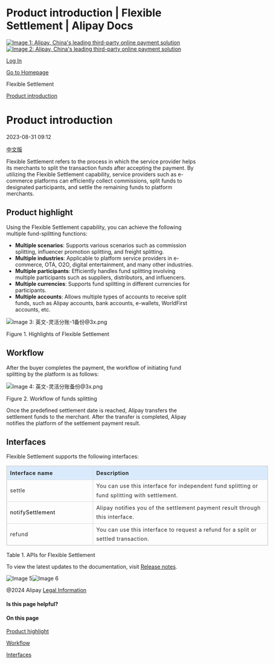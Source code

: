 Product introduction | Flexible Settlement | Alipay Docs
===============
                        

[![Image 1: Alipay, China's leading third-party online payment solution](https://ac.alipay.com/storage/2024/3/26/d66c43c0-440d-4c97-9976-f2028a2c8c5e.svg)![Image 2: Alipay, China's leading third-party online payment solution](https://ac.alipay.com/storage/2024/3/26/a48bd336-aea0-4f16-bf83-616eacbb4434.svg)](/docs/)

[Log In](https://global.alipay.com/ilogin/account_login.htm?goto=https%3A%2F%2Fglobal.alipay.com%2Fdocs%2Fac%2Fflexiblesettlement_en%2Foverview)

[Go to Homepage](../../)

Flexible Settlement

[Product introduction](/docs/ac/flexiblesettlement_en/overview)

Product introduction
====================

2023-08-31 09:12

[中文版](https://global.alipay.com/docs/ac/flexiblesettlement_cn)

Flexible Settlement refers to the process in which the service provider helps its merchants to split the transaction funds after accepting the payment. By utilizing the Flexible Settlement capability, service providers such as e-commerce platforms can efficiently collect commissions, split funds to designated participants, and settle the remaining funds to platform merchants.

Product highlight
-----------------

Using the Flexible Settlement capability, you can achieve the following multiple fund-splitting functions:

*   **Multiple scenarios**: Supports various scenarios such as commission splitting, influencer promotion splitting, and freight splitting.
*   **Multiple industries**: Applicable to platform service providers in e-commerce, OTA, O2O, digital entertainment, and many other industries.
*   **Multiple participants**: Efficiently handles fund splitting involving multiple participants such as suppliers, distributors, and influencers.
*   **Multiple currencies**: Supports fund splitting in different currencies for participants.
*   **Multiple accounts**: Allows multiple types of accounts to receive split funds, such as Alipay accounts, bank accounts, e-wallets, WorldFirst accounts, etc.

![Image 3: 英文-灵活分账-1备份@3x.png](https://idocs-assets.marmot-cloud.com/storage/idocs87c36dc8dac653c1/1693280802335-b70b74e9-8236-41e9-8d97-76caac1acfe3.png)

Figure 1. Highlights of Flexible Settlement

Workflow
--------

After the buyer completes the payment, the workflow of initiating fund splitting by the platform is as follows:

![Image 4: 英文-灵活分账备份@3x.png](https://idocs-assets.marmot-cloud.com/storage/idocs87c36dc8dac653c1/1693280825692-b5bc334d-1898-4142-8e3c-8422cbe43291.png)

Figure 2. Workflow of funds splitting

Once the predefined settlement date is reached, Alipay transfers the settlement funds to the merchant. After the transfer is completed, Alipay notifies the platform of the settlement payment result.

Interfaces
----------

Flexible Settlement supports the following interfaces:

<table id="l4GOt" style="width:694px;outline:none;border-collapse:collapse;border:1px solid rgb(217, 217, 217)" class="lake-table"><colgroup><col width="229" span="1"><col width="465" span="1"></colgroup><tbody><tr id="uc9bdf9c0" style="height:36px"><td id="u8fe4baeb" style="background-color:rgb(217, 234, 252);min-width:90px;font-size:14px;white-space:normal;overflow-wrap:break-word;border:1px solid rgb(217, 217, 217);padding:4px 8px;cursor:default"><p data-lake-id="a9cf1d93a344bfa7763431b2f36f966a" id="68759b13281825683f9009c93943adac" style="font-size:14px;color:rgb(38, 38, 38);line-height:1.74;letter-spacing:0.05em;outline-style:none;overflow-wrap:break-word;margin-top:0px;margin-bottom:0px"><strong><span id="u40e3c791" class="lake-fontsize-11" style="color:rgba(0, 0, 0, 0.85);font-size:14px" data-mce-style="font-size: 11px">Interface name</span></strong></p></td><td id="u5c41375e" style="background-color:rgb(217, 234, 252);min-width:90px;font-size:14px;white-space:normal;overflow-wrap:break-word;border:1px solid rgb(217, 217, 217);padding:4px 8px;cursor:default"><p data-lake-id="a6cff230d8b1ae5fa538a9dc86879887" id="746a747f983577be076cd7c38ac54b28" style="font-size:14px;color:rgb(38, 38, 38);line-height:1.74;letter-spacing:0.05em;outline-style:none;overflow-wrap:break-word;margin-top:0px;margin-bottom:0px"><strong><span id="u4383f022" class="lake-fontsize-11" style="color:rgba(0, 0, 0, 0.85);font-size:14px" data-mce-style="font-size: 11px">Description</span></strong></p></td></tr><tr id="u7d77317d" style="height:36px"><td id="ubb66ab06" style="min-width:90px;font-size:14px;white-space:normal;overflow-wrap:break-word;border:1px solid rgb(217, 217, 217);padding:4px 8px;cursor:default"><p data-lake-id="5cb12c6834d583e8dc42627dc0ccf107" id="e3b3ed7a745ddd26f6c80ac010e12fe7" style="font-size:14px;color:rgb(38, 38, 38);line-height:1.74;letter-spacing:0.05em;outline-style:none;overflow-wrap:break-word;margin-top:0px;margin-bottom:0px"><span id="ue7934008" class="lake-fontsize-11" data-mce-style="font-size: 11px" style="font-size:14px">settle</span></p></td><td id="u4dc58af9" style="min-width:90px;font-size:14px;white-space:normal;overflow-wrap:break-word;border:1px solid rgb(217, 217, 217);padding:4px 8px;cursor:default"><p data-lake-id="c61947003ea14746813ea047bc481cdd" id="u3313d98a" style="font-size:14px;color:rgb(38, 38, 38);line-height:1.74;letter-spacing:0.05em;outline-style:none;overflow-wrap:break-word;margin-top:0px;margin-bottom:0px"><span id="ue3acd259" class="lake-fontsize-11" data-mce-style="font-size: 11px" style="font-size:14px">You can use this interface for independent fund splitting or fund splitting with settlement.</span></p></td></tr><tr id="ue72ceae8" style="height:33px"><td id="udf8b243e" style="min-width:90px;font-size:14px;white-space:normal;overflow-wrap:break-word;border:1px solid rgb(217, 217, 217);padding:4px 8px;cursor:default"><p data-lake-id="fd4cd0302d5b520dd612f7a6fa56efae" id="da79d6277012e8e26760d072424b779c" style="font-size:14px;color:rgb(38, 38, 38);line-height:1.74;letter-spacing:0.05em;outline-style:none;overflow-wrap:break-word;margin-top:0px;margin-bottom:0px"><span id="uaf6235cd" class="lake-fontsize-11" style="color:black;font-size:14px" data-mce-style="font-size: 11px">notifySettlement</span></p></td><td id="u64c9e261" style="min-width:90px;font-size:14px;white-space:normal;overflow-wrap:break-word;border:1px solid rgb(217, 217, 217);padding:4px 8px;cursor:default"><p data-lake-id="6536d03a266171f0c85fc102f335d9ca" id="u92dd6abe" style="font-size:14px;color:rgb(38, 38, 38);line-height:1.74;letter-spacing:0.05em;outline-style:none;overflow-wrap:break-word;margin-top:0px;margin-bottom:0px"><span id="u67960773" class="lake-fontsize-11" data-mce-style="font-size: 11px" style="font-size:14px">Alipay notifies you of the settlement payment result through this interface.</span></p></td></tr><tr id="u095187e0" style="height:33px"><td id="u1f857a5f" style="min-width:90px;font-size:14px;white-space:normal;overflow-wrap:break-word;border:1px solid rgb(217, 217, 217);padding:4px 8px;cursor:default"><p data-lake-id="4d76c56f8ccfbc5542cffd5ae32f6554" id="uad8b683e" style="font-size:14px;color:rgb(38, 38, 38);line-height:1.74;letter-spacing:0.05em;outline-style:none;overflow-wrap:break-word;margin-top:0px;margin-bottom:0px"><span id="u89e5aede" class="lake-fontsize-11" data-mce-style="font-size: 11px" style="font-size:14px">refund</span></p></td><td id="u088abd40" style="min-width:90px;font-size:14px;white-space:normal;overflow-wrap:break-word;border:1px solid rgb(217, 217, 217);padding:4px 8px;cursor:default"><p data-lake-id="9510d135bb1b816b6b8b5ab7d00376d5" id="u91f981c3" style="font-size:14px;color:rgb(38, 38, 38);line-height:1.74;letter-spacing:0.05em;outline-style:none;overflow-wrap:break-word;margin-top:0px;margin-bottom:0px"><span id="ud13e8e2d" class="lake-fontsize-11" data-mce-style="font-size: 11px" style="font-size:14px">You can use this interface to request a refund for a split or settled transaction.</span></p></td></tr></tbody></table>

Table 1. APIs for Flexible Settlement

To view the latest updates to the documentation, visit [Release notes](https://global.alipay.com/docs/releasenotes).

![Image 5](https://ac.alipay.com/storage/2021/5/20/19b2c126-9442-4f16-8f20-e539b1db482a.png)![Image 6](https://ac.alipay.com/storage/2021/5/20/e9f3f154-dbf0-455f-89f0-b3d4e0c14481.png)

@2024 Alipay [Legal Information](https://global.alipay.com/docs/ac/platform/membership)

#### Is this page helpful?

#### On this page

[Product highlight](#MivuA "Product highlight")

[Workflow](#lirMA "Workflow")

[Interfaces](#evDuw "Interfaces")